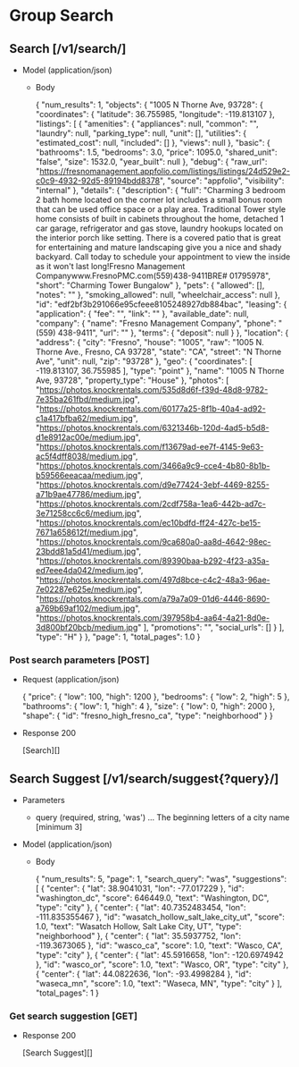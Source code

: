 # Group Search

## Search [/v1/search/]


+ Model (application/json)

    + Body
   
         {
              "num_results": 1,
              "objects": {
                "1005 N Thorne Ave, 93728": {
                  "coordinates": {
                    "latitude": 36.755985,
                    "longitude": -119.813107
                  },
                  "listings": [
                    {
                      "amenities": {
                        "appliances": null,
                        "common": "",
                        "laundry": null,
                        "parking_type": null,
                        "unit": [],
                        "utilities": {
                          "estimated_cost": null,
                          "included": []
                        },
                        "views": null
                      },
                      "basic": {
                        "bathrooms": 1.5,
                        "bedrooms": 3.0,
                        "price": 1095.0,
                        "shared_unit": "false",
                        "size": 1532.0,
                        "year_built": null
                      },
                      "debug": {
                        "raw_url": "https://fresnomanagement.appfolio.com/listings/listings/24d529e2-c0c9-4932-92d5-89194bdd8378",
                        "source": "appfolio",
                        "visibility": "internal"
                      },
                      "details": {
                        "description": {
                          "full": "Charming 3 bedroom 2 bath home located on the corner lot includes a small bonus room that can be used office space or a play area.  Traditional Tower style home consists of built in cabinets throughout the home, detached 1 car garage, refrigerator and gas stove, laundry hookups located on the interior porch like setting. There is a covered patio that is great for entertaining and mature landscaping give you a nice and shady backyard.  Call today to schedule your appointment to view the inside as it won't last long!Fresno Management Companywww.FresnoPMC.com(559)438-9411BRE# 01795978",
                          "short": "Charming Tower Bungalow"
                        },
                        "pets": {
                          "allowed": [],
                          "notes": ""
                        },
                        "smoking_allowed": null,
                        "wheelchair_access": null
                      },
                      "id": "edf2bf3b291066e95cfeee8105248927db884bac",
                      "leasing": {
                        "application": {
                          "fee": "",
                          "link": ""
                        },
                        "available_date": null,
                        "company": {
                          "name": "Fresno Management Company",
                          "phone": "(559) 438-9411",
                          "url": ""
                        },
                        "terms": {
                          "deposit": null
                        }
                      },
                      "location": {
                        "address": {
                          "city": "Fresno",
                          "house": "1005",
                          "raw": "1005 N. Thorne Ave., Fresno, CA 93728",
                          "state": "CA",
                          "street": "N Thorne Ave",
                          "unit": null,
                          "zip": "93728"
                        },
                        "geo": {
                          "coordinates": [
                            -119.813107,
                            36.755985
                          ],
                          "type": "point"
                        },
                        "name": "1005 N Thorne Ave, 93728",
                        "property_type": "House"
                      },
                      "photos": [
                        "https://photos.knockrentals.com/535d8d6f-f39d-48d8-9782-7e35ba261fbd/medium.jpg",
                        "https://photos.knockrentals.com/60177a25-8f1b-40a4-ad92-c1a417bfba62/medium.jpg",
                        "https://photos.knockrentals.com/6321346b-120d-4ad5-b5d8-d1e8912ac00e/medium.jpg",
                        "https://photos.knockrentals.com/f13679ad-ee7f-4145-9e63-ac5f4dff8038/medium.jpg",
                        "https://photos.knockrentals.com/3466a9c9-cce4-4b80-8b1b-b59566eeacaa/medium.jpg",
                        "https://photos.knockrentals.com/d9e77424-3ebf-4469-8255-a71b9ae47786/medium.jpg",
                        "https://photos.knockrentals.com/2cdf758a-1ea6-442b-ad7c-3e71258cc6c6/medium.jpg",
                        "https://photos.knockrentals.com/ec10bdfd-ff24-427c-be15-7671a658612f/medium.jpg",
                        "https://photos.knockrentals.com/9ca680a0-aa8d-4642-98ec-23bdd81a5d41/medium.jpg",
                        "https://photos.knockrentals.com/89390baa-b292-4f23-a35a-ed7eee4da042/medium.jpg",
                        "https://photos.knockrentals.com/497d8bce-c4c2-48a3-96ae-7e02287e625e/medium.jpg",
                        "https://photos.knockrentals.com/a79a7a09-01d6-4446-8690-a769b69af102/medium.jpg",
                        "https://photos.knockrentals.com/397958b4-aa64-4a21-8d0e-3d800bf20bcb/medium.jpg"
                      ],
                      "promotions": "",
                      "social_urls": []
                    }
                  ],
                  "type": "H"
                }
              },
              "page": 1,
              "total_pages": 1.0
            }
   
   
### Post search parameters [POST]

+ Request (application/json)

    {
      "price": {
        "low": 100,
        "high": 1200
      },
      "bedrooms": {
        "low": 2,
        "high": 5
      },
      "bathrooms": {
        "low": 1,
        "high": 4
      },
      "size": {
        "low": 0,
        "high": 2000
      },
      "shape": {
          "id": "fresno_high_fresno_ca",
          "type": "neighborhood"
      }
    }


+ Response 200

    [Search][]



## Search Suggest [/v1/search/suggest{?query}/]

+ Parameters
    
    + query (required, string, 'was') ... The beginning letters of a city name [minimum 3] 

+ Model (application/json)
    
    + Body
        
        {
             "num_results": 5,
             "page": 1,
             "search_query": "was",
             "suggestions": [
               {
                 "center": {
                   "lat": 38.9041031,
                   "lon": -77.017229
                 },
                 "id": "washington_dc",
                 "score": 646449.0,
                 "text": "Washington, DC",
                 "type": "city"
               },
               {
                 "center": {
                   "lat": 40.7352483454,
                   "lon": -111.835355467
                 },
                 "id": "wasatch_hollow_salt_lake_city_ut",
                 "score": 1.0,
                 "text": "Wasatch Hollow, Salt Lake City, UT",
                 "type": "neighborhood"
               },
               {
                 "center": {
                   "lat": 35.5937752,
                   "lon": -119.3673065
                 },
                 "id": "wasco_ca",
                 "score": 1.0,
                 "text": "Wasco, CA",
                 "type": "city"
               },
               {
                 "center": {
                   "lat": 45.5916658,
                   "lon": -120.6974942
                 },
                 "id": "wasco_or",
                 "score": 1.0,
                 "text": "Wasco, OR",
                 "type": "city"
               },
               {
                 "center": {
                   "lat": 44.0822636,
                   "lon": -93.4998284
                 },
                 "id": "waseca_mn",
                 "score": 1.0,
                 "text": "Waseca, MN",
                 "type": "city"
               }
             ],
             "total_pages": 1
        }

### Get search suggestion [GET]

+ Response 200

    [Search Suggest][]


